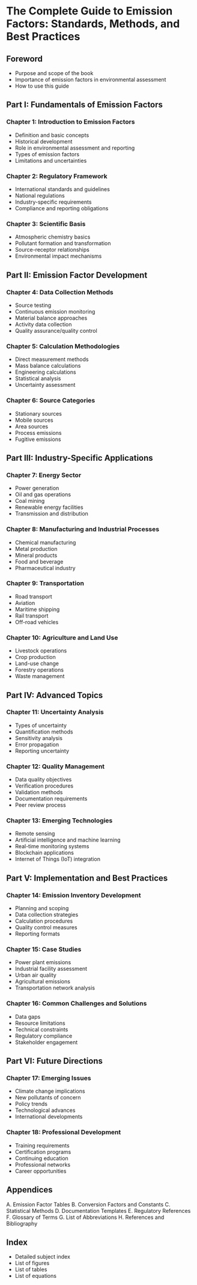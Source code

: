 # The Complete Guide to Emission Factors: Standards, Methods, and Best Practices

## Foreword

- Purpose and scope of the book
- Importance of emission factors in environmental assessment
- How to use this guide

## Part I: Fundamentals of Emission Factors

### Chapter 1: Introduction to Emission Factors

- Definition and basic concepts
- Historical development
- Role in environmental assessment and reporting
- Types of emission factors
- Limitations and uncertainties

### Chapter 2: Regulatory Framework

- International standards and guidelines
- National regulations
- Industry-specific requirements
- Compliance and reporting obligations

### Chapter 3: Scientific Basis

- Atmospheric chemistry basics
- Pollutant formation and transformation
- Source-receptor relationships
- Environmental impact mechanisms

## Part II: Emission Factor Development

### Chapter 4: Data Collection Methods

- Source testing
- Continuous emission monitoring
- Material balance approaches
- Activity data collection
- Quality assurance/quality control

### Chapter 5: Calculation Methodologies

- Direct measurement methods
- Mass balance calculations
- Engineering calculations
- Statistical analysis
- Uncertainty assessment

### Chapter 6: Source Categories

- Stationary sources
- Mobile sources
- Area sources
- Process emissions
- Fugitive emissions

## Part III: Industry-Specific Applications

### Chapter 7: Energy Sector

- Power generation
- Oil and gas operations
- Coal mining
- Renewable energy facilities
- Transmission and distribution

### Chapter 8: Manufacturing and Industrial Processes

- Chemical manufacturing
- Metal production
- Mineral products
- Food and beverage
- Pharmaceutical industry

### Chapter 9: Transportation

- Road transport
- Aviation
- Maritime shipping
- Rail transport
- Off-road vehicles

### Chapter 10: Agriculture and Land Use

- Livestock operations
- Crop production
- Land-use change
- Forestry operations
- Waste management

## Part IV: Advanced Topics

### Chapter 11: Uncertainty Analysis

- Types of uncertainty
- Quantification methods
- Sensitivity analysis
- Error propagation
- Reporting uncertainty

### Chapter 12: Quality Management

- Data quality objectives
- Verification procedures
- Validation methods
- Documentation requirements
- Peer review process

### Chapter 13: Emerging Technologies

- Remote sensing
- Artificial intelligence and machine learning
- Real-time monitoring systems
- Blockchain applications
- Internet of Things (IoT) integration

## Part V: Implementation and Best Practices

### Chapter 14: Emission Inventory Development

- Planning and scoping
- Data collection strategies
- Calculation procedures
- Quality control measures
- Reporting formats

### Chapter 15: Case Studies

- Power plant emissions
- Industrial facility assessment
- Urban air quality
- Agricultural emissions
- Transportation network analysis

### Chapter 16: Common Challenges and Solutions

- Data gaps
- Resource limitations
- Technical constraints
- Regulatory compliance
- Stakeholder engagement

## Part VI: Future Directions

### Chapter 17: Emerging Issues

- Climate change implications
- New pollutants of concern
- Policy trends
- Technological advances
- International developments

### Chapter 18: Professional Development

- Training requirements
- Certification programs
- Continuing education
- Professional networks
- Career opportunities

## Appendices

A. Emission Factor Tables B. Conversion Factors and Constants C. Statistical Methods D. Documentation Templates E. Regulatory References F. Glossary of Terms G. List of Abbreviations H. References and Bibliography

## Index

- Detailed subject index
- List of figures
- List of tables
- List of equations
